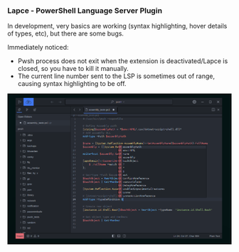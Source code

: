 
### Lapce - PowerShell Language Server Plugin

In development, very basics are working (syntax highlighting, hover details of types, etc), but there are some bugs.

Immediately noticed:
* Pwsh process does not exit when the extension is deactivated/Lapce is closed, so you have to kill it manually.
* The current line number sent to the LSP is sometimes out of range, causing syntax highlighting to be off.

<img src="media/pwsh_lapce.png" width="800px">